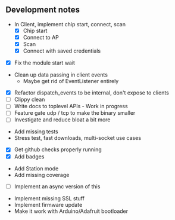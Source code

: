 ## Development notes

- In Client, implement chip start, connect, scan
    - [x] Chip start
    - [x] Connect to AP
    - [x] Scan
    - [x] Connect with saved credentials
- [x] Fix the module start wait
- Clean up data passing in client events
    - Maybe get rid of EventListener entirely
- [x] Refactor dispatch_events to be internal, don't expose to clients
- [ ] Clippy clean
- [ ] Write docs to toplevel APIs - Work in progress
- [ ] Feature gate udp / tcp to make the binary smaller
- [ ] Investigate and reduce bloat a bit more
- Add missing tests
- Stress test, fast downloads, multi-socket use cases
- [x] Get github checks properly running
- [x] Add badges
- Add Station mode
- Add missing coverage
- [ ] Implement an async version of this
- Implement missing SSL stuff
- Implement firmware update
- Make it work with Arduino/Adafruit bootloader
